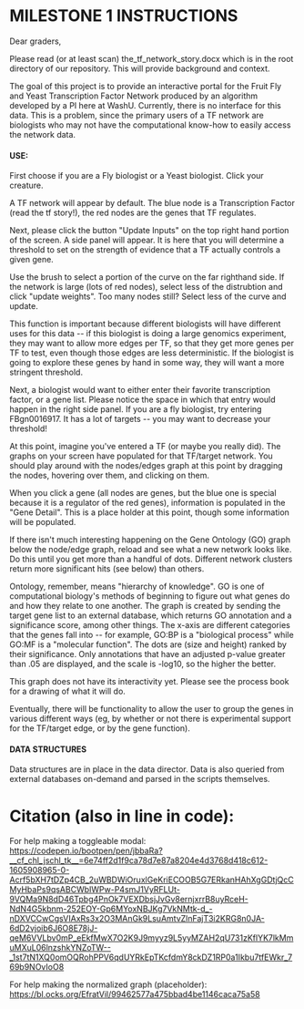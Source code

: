 # MILESTONE 1 INSTRUCTIONS

Dear graders,

Please read (or at least scan) the_tf_network_story.docx which is in the root directory of our repository. This will provide background and context.

The goal of this project is to provide an interactive portal for the Fruit Fly and Yeast Transcription Factor Network produced by an algorithm developed by a PI here at WashU. Currently, there is no interface for this data. This is a problem, since the primary users of a TF network are biologists who may not have the computational know-how to easily access the network data.

#### USE:

First choose if you are a Fly biologist or a Yeast biologist. Click your creature.

A TF network will appear by default. The blue node is a Transcription Factor (read the tf story!), the red nodes are the genes that TF regulates.

Next, please click the button "Update Inputs" on the top right hand portion of the screen. A side panel will appear. It is here that you will determine a threshold to set on the strength of evidence that a TF actually controls a given gene. 

Use the brush to select a portion of the curve on the far righthand side. If the network is large (lots of red nodes), select less of the distrubtion and click "update weights". Too many nodes still? Select less of the curve and update.

This function is important because different biologists will have different uses for this data -- if this biologist is doing a large genomics experiment, they may want to allow more edges per TF, so that they get more genes per TF to test, even though those edges are less deterministic. If the biologist is going to explore these genes by hand in some way, they will want a more stringent threshold.

Next, a biologist would want to either enter their favorite transcription factor, or a gene list. Please notice the space in which that entry would happen in the right side panel. If you are a fly biologist, try entering FBgn0016917. It has a lot of targets -- you may want to decrease your threshold!

At this point, imagine you've entered a TF (or maybe you really did). The graphs on your screen have populated for that TF/target network. You should play around with the nodes/edges graph at this point by dragging the nodes, hovering over them, and clicking on them.

When you click a gene (all nodes are genes, but the blue one is special because it is a regulator of the red genes), information is populated in the "Gene Detail". This is a place holder at this point, though some information will be populated.

If there isn't much interesting happening on the Gene Ontology (GO) graph below the node/edge graph, reload and see what a new network looks like. Do this until you get more than a handful of dots. Different network clusters return more significant hits (see below) than others.

Ontology, remember, means "hierarchy of knowledge". GO is one of computational biology's methods of beginning to figure out what genes do and how they relate to one another. The graph is created by sending the target gene list to an external database, which returns GO annotation and a significance score, among other things. The x-axis are different categories that the genes fall into -- for example, GO:BP is a "biological process" while GO:MF is a "molecular function". The dots are (size and height) ranked by their significance. Only annotations that have an adjusted p-value greater than .05 are displayed, and the scale is -log10, so the higher the better.

This graph does not have its interactivity yet. Please see the process book for a drawing of what it will do.

Eventually, there will be functionality to allow the user to group the genes in various different ways (eg, by whether or not there is experimental support for the TF/target edge, or by the gene function).

#### DATA STRUCTURES
Data structures are in place in the data director. Data is also queried from external databases on-demand and parsed in the scripts themselves. 

# Citation (also in line in code):


For help making a toggleable modal:
https://codepen.io/bootpen/pen/jbbaRa?__cf_chl_jschl_tk__=6e74ff2d1f9ca78d7e87a8204e4d3768d418c612-1605908965-0-Acrf5bXH7tDZp4CB_2uWBDWiOruxlGeKriECOOB5G7ERkanHAhXgGDtjQcCMyHbaPs9qsABCWbIWPw-P4smJ1VyRFLUt-9VQMa9N8dD46Tpbg4PnOk7VEXDbsjJvGv8ernjxrrB8uyRceH-NdN4G5kbnm-252EOY-Gp6MYoxNBJKg7VkNMtk-d_-nDXVCCwCgsVIAxRs3x2O3MAnGk9LsuAmtvZlnFajT3i2KRG8n0JA-6dD2vjoib6J6O8E78jJ-qeM6VVLbv0mP_eEkfMwX7O2K9J9myyz9L5yyMZAH2qU731zKflYK7lkMmuMXuL06lnzshkYNZoTW--_1st7tN1XQ0omOQRohPPV6qdUYRkEpTKcfdmY8ckDZ1RP0a1Ikbu7tfEWkr_769b9NOvIoO8

For help making the normalized graph (placeholder): 
https://bl.ocks.org/EfratVil/99462577a475bbad4be1146caca75a58
